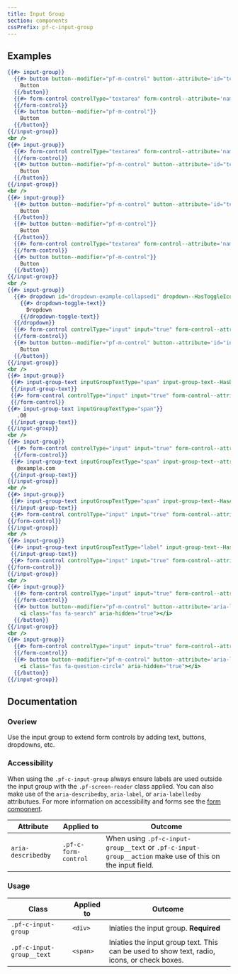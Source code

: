 ```yaml
---
title: Input Group
section: components
cssPrefix: pf-c-input-group
---
```


## Examples
```hbs title=Inputgroup
{{#> input-group}}
  {{#> button button--modifier="pf-m-control" button--attribute='id="textAreaButton1"'}}
    Button
  {{/button}}
  {{#> form-control controlType="textarea" form-control--attribute='name="textarea1" id="textarea1" aria-label="Textarea with buttons" aria-describedby="textAreaButton1"'}}
  {{/form-control}}
  {{#> button button--modifier="pf-m-control"}}
    Button
  {{/button}}
{{/input-group}}
<br />
{{#> input-group}}
  {{#> form-control controlType="textarea" form-control--attribute='name="textarea2" id="textarea2" aria-label="Textarea with button" aria-describedby="textAreaButton2"'}}
  {{/form-control}}
  {{#> button button--modifier="pf-m-control" button--attribute='id="textAreaButton2"'}}
    Button
  {{/button}}
{{/input-group}}
<br />
{{#> input-group}}
  {{#> button button--modifier="pf-m-control" button--attribute='id="textAreaButton3"'}}
    Button
  {{/button}}
  {{#> button button--modifier="pf-m-control"}}
    Button
  {{/button}}
  {{#> form-control controlType="textarea" form-control--attribute='name="textarea3" id="textarea3" aria-label="Textarea with buttons" aria-describedby="textAreaButton3"'}}
  {{/form-control}}
  {{#> button button--modifier="pf-m-control"}}
    Button
  {{/button}}
{{/input-group}}
<br />
{{#> input-group}}
  {{#> dropdown id="dropdown-example-collapsed1" dropdown--HasToggleIcon="true"}}
    {{#> dropdown-toggle-text}}
      Dropdown
    {{/dropdown-toggle-text}}
  {{/dropdown}}
  {{#> form-control controlType="input" input="true" form-control--attribute='type="text" id="textInput3" name="textInput3" aria-label="Input with dropdown and button" aria-describedby="inputDropdownButton1"'}}
  {{/form-control}}
  {{#> button button--modifier="pf-m-control" button--attribute='id="inputDropdownButton1"'}}
    Button
  {{/button}}
{{/input-group}}
<br />
{{#> input-group}}
 {{#> input-group-text inputGroupTextType="span" input-group-text--HasDollarSignIcon="true"}}
 {{/input-group-text}}
 {{#> form-control controlType="input" input="true" form-control--attribute='type="number" id="textInput5" name="textInput5" aria-label=" Dollar amount input example"'}}
 {{/form-control}}
{{#> input-group-text inputGroupTextType="span"}}
   .00
 {{/input-group-text}}
{{/input-group}}
<br />
{{#> input-group}}
  {{#> form-control controlType="input" input="true" form-control--attribute='type="email" id="textInput6" name="textInput6" aria-label="Email input field" aria-describedby="email-example"'}}
  {{/form-control}}
 {{#> input-group-text inputGroupTextType="span" input-group-text--attribute='id="email-example"'}}
   @example.com
 {{/input-group-text}}
{{/input-group}}
<br />
{{#> input-group}}
 {{#> input-group-text inputGroupTextType="span" input-group-text--HasAtIcon="true"  input-group-text--attribute='id="username"' aria-label="@"}}
 {{/input-group-text}}
 {{#> form-control controlType="input" input="true" form-control--attribute='required type="email" id="textInput7" name="textInput7" aria-invalid="true" aria-label="Error state username example" aria-describedby="username"'}}
{{/form-control}}
{{/input-group}}
<br />
{{#> input-group}}
 {{#> input-group-text inputGroupTextType="label" input-group-text--HasCalendarIcon="true" input-group-text--attribute='for="textInput9"'}}
 {{/input-group-text}}
 {{#> form-control controlType="input" input="true" form-control--attribute='type="date" id="textInput9" name="textInput9" aria-label="Date input example"'}}
{{/form-control}}
{{/input-group}}
<br />
{{#> input-group}}
  {{#> form-control controlType="input" input="true" form-control--attribute='type="search" id="textInput11" name="textInput11" aria-label="Search input example"'}}
  {{/form-control}}
  {{#> button button--modifier="pf-m-control" button--attribute='aria-label="search button for search input"'}}
    <i class="fas fa-search" aria-hidden="true"></i>
  {{/button}}
{{/input-group}}
<br />
{{#> input-group}}
  {{#> form-control controlType="input" input="true" form-control--attribute='type="text" id="textInput10" name="textInput10" aria-label="Input example with popover"'}}
  {{/form-control}}
  {{#> button button--modifier="pf-m-control" button--attribute='aria-label="popover for input"'}}
    <i class="fas fa-question-circle" aria-hidden="true"></i>
  {{/button}}
{{/input-group}}
```

## Documentation
### Overiew
Use the input group to extend form controls by adding text, buttons, dropdowns, etc.

### Accessibility
When using the `.pf-c-input-group` always ensure labels are used outside the input group with the `.pf-screen-reader` class applied. You can also make use of the `aria-describedby`, `aria-label`, or `aria-labelledby` attributues. For more information on accessibility and forms see the [form component](../../Form/examples).

| Attribute | Applied to | Outcome |
| -- | -- | -- |
| `aria-describedby` | `.pf-c-form-control` |  When using `.pf-c-input-group__text` or `.pf-c-input-group__action` make use of this on the input field. |

### Usage
| Class | Applied to | Outcome |
| -- | -- | -- |
| `.pf-c-input-group` | `<div>` |  Iniaties the input group. **Required** |
| `.pf-c-input-group__text` | `<span>` |  Iniaties the input group text. This can be used to show text, radio, icons, or check boxes. |

